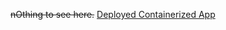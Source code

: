 ~~nOthing to see here.~~
[Deployed Containerized App](https://segment-case-study-149e649ce844.herokuapp.com/)
